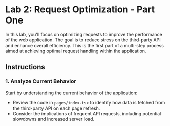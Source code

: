 # Lab 2: Request Optimization - Part One

In this lab, you'll focus on optimizing requests to improve the performance of the web application. The goal is to reduce stress on the third-party API and enhance overall efficiency. This is the first part of a multi-step process aimed at achieving optimal request handling within the application.

## Instructions

### 1. Analyze Current Behavior

Start by understanding the current behavior of the application:

- Review the code in `pages/index.tsx` to identify how data is fetched from the third-party API on each page refresh.
- Consider the implications of frequent API requests, including potential slowdowns and increased server load.
